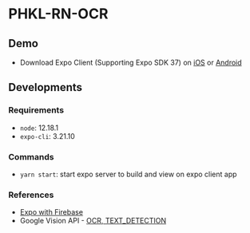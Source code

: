 # PHKL-RN-OCR

## Demo
* Download Expo Client (Supporting Expo SDK 37) on [iOS](https://apps.apple.com/us/app/expo-client/id982107779) or [Android](https://play.google.com/store/apps/details?id=host.exp.exponent&hl=en)

## Developments

### Requirements
* `node`: 12.18.1
* `expo-cli`: 3.21.10

### Commands
* `yarn start`: start expo server to build and view on expo client app

### References
* [Expo with Firebase](https://docs.expo.io/guides/using-firebase/)
* Google Vision API - [OCR, TEXT_DETECTION](https://cloud.google.com/vision/docs/ocr)
